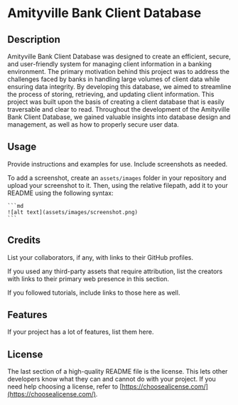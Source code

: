 # Amityville Bank Client Database

## Description

Amityville Bank Client Database was designed to create an efficient, secure, and user-friendly system for managing client information in a banking environment. The primary motivation behind this project was to address the challenges faced by banks in handling large volumes of client data while ensuring data integrity. By developing this database, we aimed to streamline the process of storing, retrieving, and updating client information.
This project was built upon the basis of creating a client database that is easily traversable and clear to read.
Throughout the development of the Amityville Bank Client Database, we gained valuable insights into database design and management, as well as how to properly secure user data.

## Usage

Provide instructions and examples for use. Include screenshots as needed.

To add a screenshot, create an `assets/images` folder in your repository and upload your screenshot to it. Then, using the relative filepath, add it to your README using the following syntax:

    ```md
    ![alt text](assets/images/screenshot.png)
    ```

## Credits

List your collaborators, if any, with links to their GitHub profiles.

If you used any third-party assets that require attribution, list the creators with links to their primary web presence in this section.

If you followed tutorials, include links to those here as well.

## Features

If your project has a lot of features, list them here.

## License

The last section of a high-quality README file is the license. This lets other developers know what they can and cannot do with your project. If you need help choosing a license, refer to [https://choosealicense.com/](https://choosealicense.com/).

